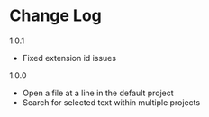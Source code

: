# Change Log

1.0.1

- Fixed extension id issues

1.0.0

- Open a file at a line in the default project
- Search for selected text within multiple projects